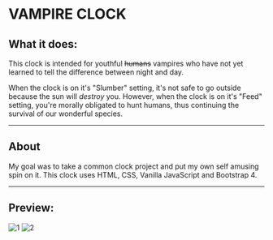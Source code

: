 # VAMPIRE CLOCK

## What it does:

This clock is intended for youthful ~~humans~~ vampires who have not yet learned to tell the difference between night and day. 

When the clock is on it's "Slumber" setting, it's not safe to go outside because the sun will _destroy_ you. However, when the clock is on it's "Feed" setting, you're morally obligated to hunt humans, thus continuing the survival of our wonderful species. 

---
## About

My goal was to take a common clock project and put my own self amusing spin on it. This clock uses HTML, CSS, Vanilla JavaScript and Bootstrap 4. 


---


## Preview:

![1](https://i.imgur.com/aEgjdaE.png)
![2](https://i.imgur.com/ZrFXkhn.png)